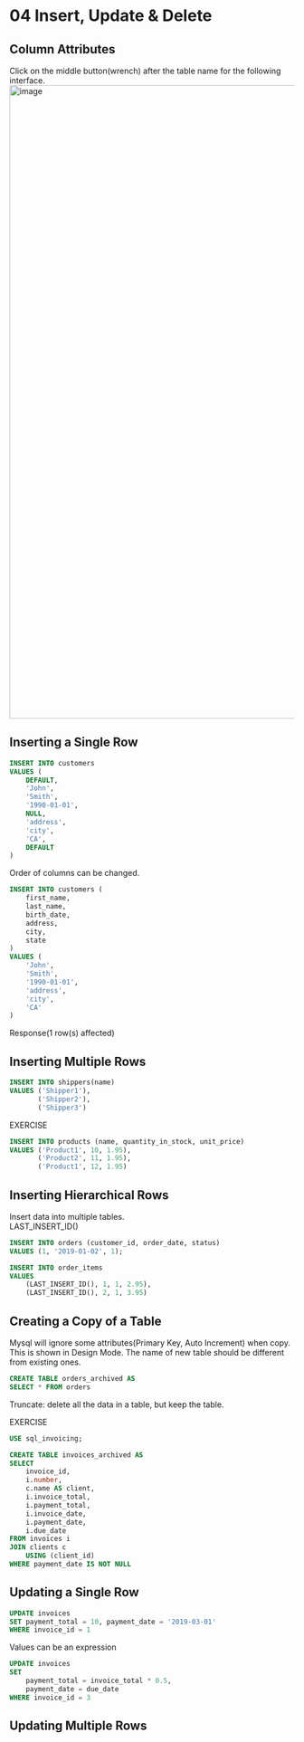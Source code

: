 # 04 Insert, Update & Delete
## Column Attributes
Click on the middle button(wrench) after the table name for the following interface.
<img width="1120" alt="image" src="https://user-images.githubusercontent.com/60777462/167370604-d064914f-7570-425a-b2c2-5d211f343814.png">

## Inserting a Single Row
``` sql
INSERT INTO customers
VALUES (
    DEFAULT,
    'John',
    'Smith',
    '1990-01-01',
    NULL,
    'address',
    'city',
    'CA',
    DEFAULT
)
```

Order of columns can be changed.
``` sql
INSERT INTO customers (
    first_name,
    last_name,
    birth_date,
    address,
    city,
    state
)
VALUES (
    'John',
    'Smith',
    '1990-01-01',
    'address',
    'city',
    'CA'
)
```
Response(1 row(s) affected)

## Inserting Multiple Rows
``` sql
INSERT INTO shippers(name)
VALUES ('Shipper1'),
       ('Shipper2'),
       ('Shipper3')
```

EXERCISE
``` sql
INSERT INTO products (name, quantity_in_stock, unit_price)
VALUES ('Product1', 10, 1.95),
       ('Product2', 11, 1.95),
       ('Product1', 12, 1.95)
```

## Inserting Hierarchical Rows
Insert data into multiple tables.  
LAST_INSERT_ID()
``` sql
INSERT INTO orders (customer_id, order_date, status)
VALUES (1, '2019-01-02', 1);

INSERT INTO order_items
VALUES 
    (LAST_INSERT_ID(), 1, 1, 2.95),
    (LAST_INSERT_ID(), 2, 1, 3.95)
```

## Creating a Copy of a Table
Mysql will ignore some attributes(Primary Key, Auto Increment) when copy. This is shown in Design Mode.
The name of new table should be different from existing ones.
``` sql
CREATE TABLE orders_archived AS
SELECT * FROM orders
```

Truncate: delete all the data in a table, but keep the table.

EXERCISE
``` sql
USE sql_invoicing;

CREATE TABLE invoices_archived AS
SELECT
    invoice_id,
    i.number,
    c.name AS client,
    i.invoice_total,
    i.payment_total,
    i.invoice_date,
    i.payment_date,
    i.due_date
FROM invoices i
JOIN clients c
    USING (client_id)
WHERE payment_date IS NOT NULL
```

## Updating a Single Row
``` sql
UPDATE invoices
SET payment_total = 10, payment_date = '2019-03-01'
WHERE invoice_id = 1
```

Values can be an expression
``` sql
UPDATE invoices
SET 
    payment_total = invoice_total * 0.5, 
    payment_date = due_date
WHERE invoice_id = 3
```

## Updating Multiple Rows
``` sql
```
